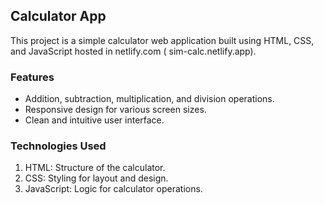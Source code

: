 ## Calculator App
This project is a simple calculator web application built using HTML, CSS, and JavaScript hosted in netlify.com ( sim-calc.netlify.app).

### Features
- Addition, subtraction, multiplication, and division operations.
- Responsive design for various screen sizes.
- Clean and intuitive user interface.
### Technologies Used
1. HTML: Structure of the calculator.
2. CSS: Styling for layout and design.
3. JavaScript: Logic for calculator operations.
